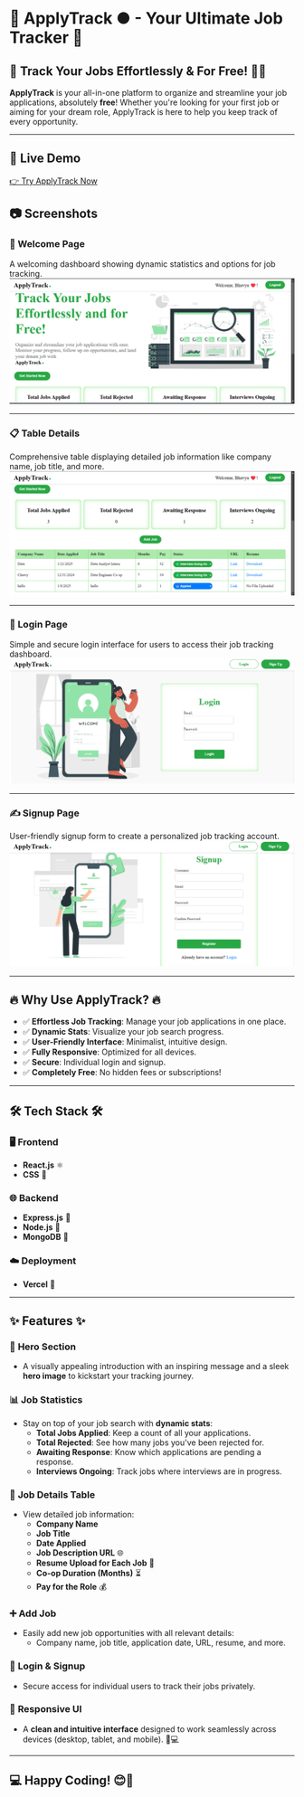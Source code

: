 # 🌟 ApplyTrack ● - Your Ultimate Job Tracker 🌟

## 🚀 Track Your Jobs Effortlessly & For Free! 💼✨

**ApplyTrack** is your all-in-one platform to organize and streamline your job applications, absolutely **free**! Whether you're looking for your first job or aiming for your dream role, ApplyTrack is here to help you keep track of every opportunity.

---

## 🔗 Live Demo
[👉 Try ApplyTrack Now](https://job-tracker-coop-search.vercel.app/)


## 📷 Screenshots

### 🎉 Welcome Page
A welcoming dashboard showing dynamic statistics and options for job tracking.
![Welcome Page](./screenshots/afterlog.png)

---

### 📋 Table Details
Comprehensive table displaying detailed job information like company name, job title, and more.
![Table Details](./screenshots//table.png)

---

### 🔑 Login Page
Simple and secure login interface for users to access their job tracking dashboard.
![Login Page](./screenshots/login.png)

---

### ✍️ Signup Page
User-friendly signup form to create a personalized job tracking account.
![Signup Page](./screenshots/signup.png)

---

## 🔥 Why Use ApplyTrack? 🔥
- ✅ **Effortless Job Tracking**: Manage your job applications in one place.
- ✅ **Dynamic Stats**: Visualize your job search progress.
- ✅ **User-Friendly Interface**: Minimalist, intuitive design.
- ✅ **Fully Responsive**: Optimized for all devices.
- ✅ **Secure**: Individual login and signup.
- ✅ **Completely Free**: No hidden fees or subscriptions!
---

## 🛠️ Tech Stack 🛠️

### 🖥️ **Frontend**
- **React.js** ⚛️
- **CSS** 🎨

### 🌐 **Backend**
- **Express.js** 🚀
- **Node.js** 🌲
- **MongoDB** 🍃

### ☁️ **Deployment**
- **Vercel** 🚀

---

## ✨ Features ✨

### 📌 **Hero Section**
- A visually appealing introduction with an inspiring message and a sleek **hero image** to kickstart your tracking journey.

### 📊 **Job Statistics** 
- Stay on top of your job search with **dynamic stats**:
  - **Total Jobs Applied**: Keep a count of all your applications.
  - **Total Rejected**: See how many jobs you've been rejected for.
  - **Awaiting Response**: Know which applications are pending a response.
  - **Interviews Ongoing**: Track jobs where interviews are in progress.

### 📝 **Job Details Table**
- View detailed job information:
  - **Company Name**
  - **Job Title**
  - **Date Applied**
  - **Job Description URL** 🌐
  - **Resume Upload for Each Job** 📄
  - **Co-op Duration (Months)** ⏳
  - **Pay for the Role** 💰

### ➕ **Add Job**
- Easily add new job opportunities with all relevant details:
  - Company name, job title, application date, URL, resume, and more.

### 🔐 **Login & Signup**
- Secure access for individual users to track their jobs privately.

### 🎨 **Responsive UI**
- A **clean and intuitive interface** designed to work seamlessly across devices (desktop, tablet, and mobile). 📱💻

---

## 💻 Happy Coding! 😊🚀
